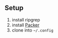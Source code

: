 ## Setup
1. install ripgrep
2. install [Packer](https://github.com/wbthomason/packer.nvim)
3. clone into `~/.config`

